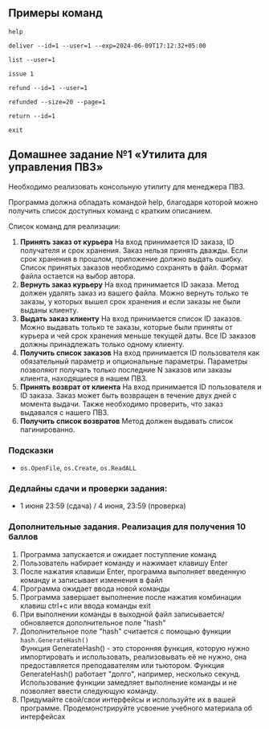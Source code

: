 ## Примеры команд
```
help
```
```
deliver --id=1 --user=1 --exp=2024-06-09T17:12:32+05:00
```
```
list --user=1
```
```
issue 1
```
```
refund --id=1 --user=1
```
```
refunded --size=20 --page=1
```
```
return --id=1
```
```
exit
```

## Домашнее задание №1 «Утилита для управления ПВЗ»
Необходимо реализовать консольную утилиту для менеджера ПВЗ.

Программа должна обладать командой help, благодаря которой можно получить список доступных команд с кратким описанием.

Список команд для реализации:

1. **Принять заказ от курьера**
   На вход принимается ID заказа, ID получателя и срок хранения. Заказ нельзя принять дважды. Если срок хранения в прошлом, приложение должно выдать ошибку. Список принятых заказов необходимо сохранять в файл. Формат файла остается на выбор автора.
2. **Вернуть заказ курьеру**
   На вход принимается ID заказа. Метод должен удалять заказ из вашего файла. Можно вернуть только те заказы, у которых вышел срок хранения и если заказы не были выданы клиенту.
3. **Выдать заказ клиенту**
   На вход принимается список ID заказов. Можно выдавать только те заказы, которые были приняты от курьера и чей срок хранения меньше текущей даты. Все ID заказов должны принадлежать только одному клиенту.
4. **Получить список заказов**
   На вход принимается ID пользователя как обязательный параметр и опциональные параметры.
   Параметры позволяют получать только последние N заказов или заказы клиента, находящиеся в нашем ПВЗ.
5. **Принять возврат от клиента**
   На вход принимается ID пользователя и ID заказа. Заказ может быть возвращен в течение двух дней с момента выдачи. Также необходимо проверить, что заказ выдавался с нашего ПВЗ.
6. **Получить список возвратов**
   Метод должен выдавать список пагинированно.


### Подсказки
- `os.OpenFile`, `os.Create`, `os.ReadALL`

### Дедлайны сдачи и проверки задания:
- 1 июня 23:59 (сдача) / 4 июня, 23:59 (проверка)

### Дополнительные задания. Реализация для получения 10 баллов

1. Программа запускается и ожидает поступление команд
2. Пользователь набирает команду и нажимает клавишу Enter
3. После нажатия клавиши Enter, программа выполняет введенную команду и записывает изменения в файл
4. Программа ожидает ввода новой команды
5. Программа завершает выполнение после нажатия комбинации клавиш ctrl+c или ввода команды exit
6. При выполнении команды в выходной файл записывается/обновляется дополнительное поле "hash"
7. Дополнительное поле "hash" считается с помощью функции `hash.GenerateHash()`  
   Функция GenerateHash() - это сторонняя функция, которую нужно импортировать и использовать, реализовывать её не нужно, она предоставляется преподавателям или тьютором.
   Функция GenerateHash() работает "долго", например, несколько секунд. Использование функции замедляет выполнение команды и не позволяет ввести следующую команду.
8. Придумайте свой/свои интерфейсы и используйте их в вашей программе. Продемонстрируйте усвоение учебного материала об интерфейсах
